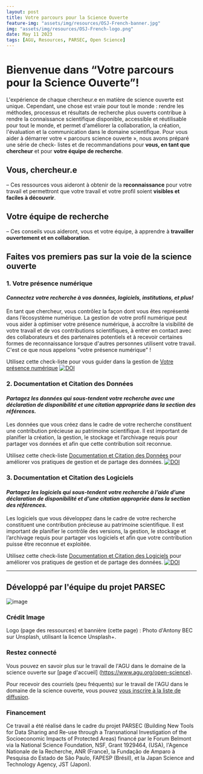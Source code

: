 ```yaml
---
layout: post
title: Votre parcours pour la Science Ouverte
feature-img: "assets/img/resources/OSJ-French-banner.jpg"
img: "assets/img/resources/OSJ-French-logo.png"
date: May 11 2023
tags: [AGU, Resources, PARSEC, Open Science]
---
```



# Bienvenue dans “Votre parcours pour la Science Ouverte”!
 
L'expérience de chaque chercheur.e en matière de science ouverte est unique. Cependant, une chose est vraie pour tout le monde : rendre les méthodes, processus et résultats de recherche plus ouverts contribue à rendre la connaissance scientifique disponible, accessible et réutilisable pour tout le monde, et permet d'améliorer la collaboration, la création, l'évaluation et la communication dans le domaine scientifique.
Pour vous aider à démarrer votre « parcours science ouverte », nous avons préparé une série de check- listes et de recommandations pour **vous, en tant que chercheur** et pour **votre équipe de recherche**.

## Vous, chercheur.e
– Ces ressources vous aideront à obtenir de la **reconnaissance** pour votre travail et permettront que votre travail et votre profil soient **visibles et faciles à découvrir**.
## Votre équipe de recherche
– Ces conseils vous aideront, vous et votre équipe, à apprendre à **travailler ouvertement et en collaboration**.
## Faites vos premiers pas sur la voie de la science ouverte
 
### 1. Votre présence numérique
 
#### _Connectez votre recherche à vos données, logiciels, institutions, et plus!_
 
En tant que chercheur, vous contrôlez la façon dont vous êtes représenté dans l’écosystème numérique. La gestion de votre profil numérique peut vous aider à optimiser votre présence numérique, à accroître la visibilité de votre travail et de vos contributions scientifiques, à entrer en contact avec des collaborateurs et des partenaires potentiels et à recevoir certaines formes de reconnaissance lorsque d'autres personnes utilisent votre travail.  C'est ce que nous appelons "votre présence numérique" !

Utilisez cette check-liste pour vous guider dans la gestion de [Votre présence numérique](https://doi.org/10.5281/zenodo.7847715)  [![DOI](https://zenodo.org/badge/DOI/10.5281/zenodo.7847715.svg)](https://doi.org/10.5281/zenodo.7847715) 
 
### 2. Documentation et Citation des Données
 
#### _Partagez les données qui sous-tendent votre recherche avec une déclaration de disponibilité et une citation appropriée dans la section des références._
Les données que vous créez dans le cadre de votre recherche constituent une contribution précieuse au patrimoine scientifique. Il est important de planifier la création, la gestion, le stockage et l’archivage requis pour partager vos données et afin que cette contribution soit reconnue. 

Utilisez cette check-liste [Documentation et Citation des Données](https://doi.org/10.5281/zenodo.7847718) pour améliorer vos pratiques de gestion et de partage des données.  [![DOI](https://zenodo.org/badge/DOI/10.5281/zenodo.7847718.svg)](https://doi.org/10.5281/zenodo.7847718)
 
 
### 3. Documentation et Citation des Logiciels
 
#### _Partagez les logiciels qui sous-tendent votre recherche à l’aide d’une déclaration de disponibilité et d’une citation appropriée dans la section des références._
 
Les logiciels que vous développez dans le cadre de votre recherche constituent une contribution précieuse au patrimoine scientifique. Il est important de planifier le contrôle des versions, la gestion, le stockage et l’archivage requis pour partager vos logiciels et afin que votre contribution puisse être reconnue et exploitée. 

Utilisez cette check-liste [Documentation et Citation des Logiciels](https://doi.org/10.5281/zenodo.7847721) pour améliorer vos pratiques de gestion et de partage des données. [![DOI](https://zenodo.org/badge/DOI/10.5281/zenodo.7847721.svg)](https://doi.org/10.5281/zenodo.7847721)
 
<!--  commented out until the French versions are ready 


## Découvrez les étapes à suivre par votre équipe pour travailler ouvertement 

### 4. Pratiques de science ouverte pour les équipes
 
#### _Préparez votre équipe à la Science Ouverte._
 
Aidez votre laboratoire ou votre équipe de recherche à faire ses premiers pas vers la science ouverte en développant et en intégrant des pratiques de science ouverte dans vos processus de recherche. Améliorez les pratiques de gestion des données et des logiciels de votre équipe et apprenez les meilleures pratiques d’archivage. 
Suivez ces recommandations: [Préparez votre équipe à la Science Ouverte](https://doi.org/10.5281 /zenodo.7402075)  [![DOI](https://zenodo.org/badge/DOI/10.5281/zenodo.7402075.svg)](https://doi.org/10.5281/zenodo.7402075)
 
### 5. Ressources et recommandations en science ouverte, pour les équipes
 
#### _Outillez votre équipe pour la Science Ouverte._
 
La transparence et l'ouverture permettent aux équipes de recherche et à leurs collaborat.eur.rice.s de travailler ensemble de manière efficace, améliorant ainsi le déroulement de la recherche. Les pratiques de la science ouverte peuvent aider les équipes à travailler ensemble sans heurts, en présence et à distance. Veillez à ce que votre équipe ait accès à des ressources communes et à des recommandations qui favorisent la collaboration, la transparence et l'ouverture.

Suivez ces recommandations : [Outillez votre équipe pour la Science Ouverte](https://doi.org/10.5281/zenodo.7402270)  [![DOI](https://zenodo.org/badge/DOI/10.5281/zenodo.7402270.svg)](https://doi.org/10.5281/zenodo.7402270)
 
 
### 6.– Check-listes pour l’ouverture des objets numériques à l'intention des équipes 
#### _Développez de bonnes pratiques de sauvegarde dans votre équipe._
 
L'élaboration d'un plan de sauvegarde des objets numériques pour votre équipe de recherche vous permettra de vous assurer que votre recherche est toujours documentée, que les données sont sauvegardées et que les résultats sont reproductibles, même si l'équipe change. Utilisez cette check-liste pour vous assurer que tous les objets numériques créés ou utilisés par l'équipe sont entièrement documentés, archivés et rendus librement accessibles à l'équipe.

Utilisez cette check-liste: [Check-Liste pour La Sauvegarde des Objets Numériques] (https://doi.org/10.5281/zenodo.7402540)  [![DOI](https://zenodo.org/badge/DOI/10.5281/zenodo.7402540.svg)](https://doi.org/10.5281/zenodo.7402540)
end coment -->


---

## Développé par l'équipe du projet PARSEC
![image](https://user-images.githubusercontent.com/113625013/206821607-d5ad3f16-cc73-44fe-87c3-9df3ea68fe38.png)
 
### Crédit Image
Logo (page des ressources) et bannière (cette page) : Photo d'Antony BEC sur Unsplash, utilisant la licence Unsplash+. 
 
### Restez connecté
Vous pouvez en savoir plus sur le travail de l'AGU dans le domaine de la science ouverte sur [page d'accueil] (https://www.agu.org/open-science). 

Pour recevoir des courriels (peu fréquents) sur le travail de l'AGU dans le domaine de la science ouverte, vous pouvez [vous inscrire à la liste de diffusion](https://forms.monday.com/forms/b4284b3ea07f6e4d801f03451d5f7ac4?r=use1).
 
### Financement
Ce travail a été réalisé dans le cadre du projet PARSEC (Building New Tools for Data Sharing and Re-use through a Transnational Investigation of the Socioeconomic Impacts of Protected Areas) financé par le Forum Belmont via la National Science Foundation, NSF, Grant 1929464, (USA), l'Agence Nationale de la Recherche, ANR (France), la Fundação de Amparo à Pesquisa do Estado de São Paulo, FAPESP (Brésil), et la Japan Science and Technology Agency, JST (Japon).
